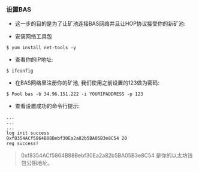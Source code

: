 ### 设置BAS <!-- {docsify-ignore} -->


+ 这一步的目的是为了让矿池连接BAS网络并且让HOP协议接受你的新矿池:

+ 安装网络工具包

```console
$ yum install net-tools -y
```

+ 查看你的IP地址:

```console
$ ifconfig
```

+ 在BAS网络里注册你的矿池, 我们使用之前设置的123做为密码:

```console
$ Pool bas -b 34.96.151.222 -i YOURIPADDRESS -p 123
```

+ 查看设置成功的命令行提示:

```console
...
...
...
log init success
0xf8354ACf5864B88Bebf30Ea2a82b5BA05B3e8C54 20
reg success!
```

> 0xf8354ACf5864B88Bebf30Ea2a82b5BA05B3e8C54 是你的以太坊钱包公钥地址。